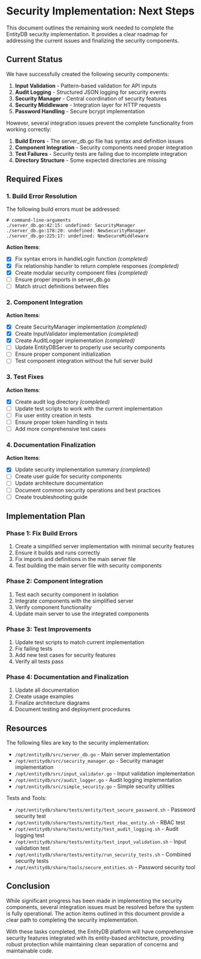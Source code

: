 # Security Implementation: Next Steps

This document outlines the remaining work needed to complete the EntityDB security implementation. It provides a clear roadmap for addressing the current issues and finalizing the security components.

## Current Status

We have successfully created the following security components:

1. **Input Validation** - Pattern-based validation for API inputs
2. **Audit Logging** - Structured JSON logging for security events
3. **Security Manager** - Central coordination of security features
4. **Security Middleware** - Integration layer for HTTP requests
5. **Password Handling** - Secure bcrypt implementation

However, several integration issues prevent the complete functionality from working correctly:

1. **Build Errors** - The server_db.go file has syntax and definition issues
2. **Component Integration** - Security components need proper integration
3. **Test Failures** - Security tests are failing due to incomplete integration
4. **Directory Structure** - Some expected directories are missing

## Required Fixes

### 1. Build Error Resolution

The following build errors must be addressed:

```
# command-line-arguments
./server_db.go:42:15: undefined: SecurityManager
./server_db.go:178:20: undefined: NewSecurityManager
./server_db.go:225:17: undefined: NewSecureMiddleware
```

**Action Items**:
- [x] Fix syntax errors in handleLogin function *(completed)*
- [x] Fix relationship handler to return complete responses *(completed)*
- [x] Create modular security component files *(completed)*
- [ ] Ensure proper imports in server_db.go
- [ ] Match struct definitions between files

### 2. Component Integration

**Action Items**:
- [x] Create SecurityManager implementation *(completed)*
- [x] Create InputValidator implementation *(completed)*
- [x] Create AuditLogger implementation *(completed)*
- [ ] Update EntityDBServer to properly use security components
- [ ] Ensure proper component initialization
- [ ] Test component integration without the full server build

### 3. Test Fixes

**Action Items**:
- [x] Create audit log directory *(completed)*
- [ ] Update test scripts to work with the current implementation
- [ ] Fix user entity creation in tests
- [ ] Ensure proper token handling in tests
- [ ] Add more comprehensive test cases

### 4. Documentation Finalization

**Action Items**:
- [x] Update security implementation summary *(completed)*
- [ ] Create user guide for security components
- [ ] Update architecture documentation
- [ ] Document common security operations and best practices
- [ ] Create troubleshooting guide

## Implementation Plan

### Phase 1: Fix Build Errors

1. Create a simplified server implementation with minimal security features
2. Ensure it builds and runs correctly
3. Fix imports and definitions in the main server file
4. Test building the main server file with security components

### Phase 2: Component Integration

1. Test each security component in isolation
2. Integrate components with the simplified server
3. Verify component functionality
4. Update main server to use the integrated components

### Phase 3: Test Improvements

1. Update test scripts to match current implementation
2. Fix failing tests
3. Add new test cases for security features
4. Verify all tests pass

### Phase 4: Documentation and Finalization

1. Update all documentation
2. Create usage examples
3. Finalize architecture diagrams
4. Document testing and deployment procedures

## Resources

The following files are key to the security implementation:

- `/opt/entitydb/src/server_db.go` - Main server implementation
- `/opt/entitydb/src/security_manager.go` - Security manager implementation 
- `/opt/entitydb/src/input_validator.go` - Input validation implementation
- `/opt/entitydb/src/audit_logger.go` - Audit logging implementation
- `/opt/entitydb/src/simple_security.go` - Simple security utilities

Tests and Tools:
- `/opt/entitydb/share/tests/entity/test_secure_password.sh` - Password security test
- `/opt/entitydb/share/tests/entity/test_rbac_entity.sh` - RBAC test
- `/opt/entitydb/share/tests/entity/test_audit_logging.sh` - Audit logging test
- `/opt/entitydb/share/tests/entity/test_input_validation.sh` - Input validation test
- `/opt/entitydb/share/tests/entity/run_security_tests.sh` - Combined security tests
- `/opt/entitydb/share/tools/secure_entities.sh` - Password security tool

## Conclusion

While significant progress has been made in implementing the security components, several integration issues must be resolved before the system is fully operational. The action items outlined in this document provide a clear path to completing the security implementation.

With these tasks completed, the EntityDB platform will have comprehensive security features integrated with its entity-based architecture, providing robust protection while maintaining clean separation of concerns and maintainable code.